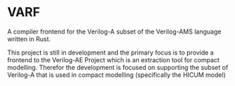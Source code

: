 # VARF

A compiler frontend for the Verilog-A subset of the Verilog-AMS language written in Rust.

This project is still in development and the primary focus is to provide a frontend to the Verilog-AE Project which is an extraction tool for compact modelling. Therefor the development is focused on supporting the subset of Verilog-A that is used in compact modelling (specifically the HICUM model)